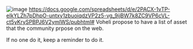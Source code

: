 ![image](https://user-images.githubusercontent.com/20149493/195299302-6796d518-728d-4b93-8f80-33b5197aa687.png)
 https://docs.google.com/spreadsheets/d/e/2PACX-1vTP-eIkYLZh7pDhpO-untxy1zbuoiqdzVP2z5-vg_9ijBW7k8ZC9VP6cVL-ct5yKrySPBPJ6V2ymlWS/pubhtml#
Voheli propose to have a list of asset that the community prpose on the web.

If no one do it, keep a reminder to do it.
